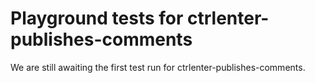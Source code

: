 # Playground tests for ctrlenter-publishes-comments
We are still awaiting the first test run for ctrlenter-publishes-comments.
